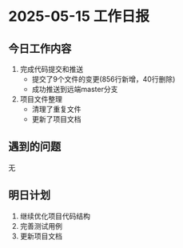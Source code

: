 # 2025-05-15 工作日报

## 今日工作内容
1. 完成代码提交和推送
   - 提交了9个文件的变更(856行新增，40行删除)
   - 成功推送到远端master分支
2. 项目文件整理
   - 清理了重复文件
   - 更新了项目文档

## 遇到的问题
无

## 明日计划
1. 继续优化项目代码结构
2. 完善测试用例
3. 更新项目文档
